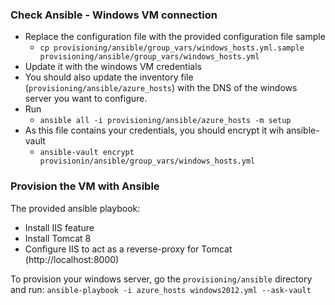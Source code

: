 ### Check Ansible - Windows VM connection
* Replace the configuration file with the provided configuration file sample
  * `cp provisioning/ansible/group_vars/windows_hosts.yml.sample provisioning/ansible/group_vars/windows_hosts.yml`
* Update it with the windows VM credentials
* You should also update the inventory file (`provisioning/ansible/azure_hosts`) with the DNS of the windows server you want to configure.
* Run
  * `ansible all -i provisioning/ansible/azure_hosts -m setup`
* As this file contains your credentials, you should encrypt it wih ansible-vault
  * `ansible-vault encrypt provisionin/ansible/group_vars/windows_hosts.yml`

### Provision the VM with Ansible
The provided ansible playbook:
* Install IIS feature
* Install Tomcat 8
* Configure IIS to act as a reverse-proxy for Tomcat (http://localhost:8000)

To provision your windows server, go the `provisioning/ansible` directory and run:
`ansible-playbook -i azure_hosts windows2012.yml --ask-vault`
